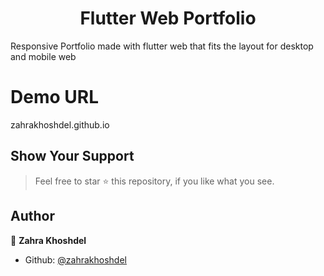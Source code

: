 <h1 align="center">Flutter Web Portfolio </h1>

Responsive Portfolio made with flutter web that fits the layout for desktop and mobile web

# Demo URL
zahrakhoshdel.github.io

## Show Your Support

> Feel free to star ⭐ this repository, if you like what you see.

## Author

👤 **Zahra Khoshdel**

- Github: [@zahrakhoshdel](https://github.com/zahrakhoshdel "zahrakhoshdel")
